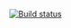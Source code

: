 [![Build status](https://ci.appveyor.com/api/projects/status/ccx107r0c8syv4mq?svg=true)](https://ci.appveyor.com/project/Shredder988/carddevileryv2-2)

